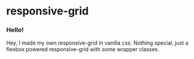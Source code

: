 # responsive-grid

### Hello!
Hey, I made my own responsive-grid in vanilla css.
Nothing special, just a flexbox powered responsive-grid with
some wrapper classes.
